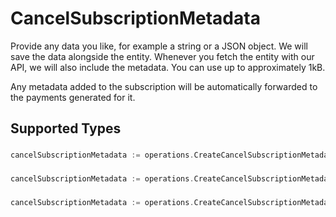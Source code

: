 # CancelSubscriptionMetadata

Provide any data you like, for example a string or a JSON object. We will save the data alongside the entity.
Whenever you fetch the entity with our API, we will also include the metadata. You can use up to approximately
1kB.

Any metadata added to the subscription will be automatically forwarded to the payments generated for it.


## Supported Types

### 

```go
cancelSubscriptionMetadata := operations.CreateCancelSubscriptionMetadataStr(string{/* values here */})
```

### 

```go
cancelSubscriptionMetadata := operations.CreateCancelSubscriptionMetadataMapOfAny(map[string]any{/* values here */})
```

### 

```go
cancelSubscriptionMetadata := operations.CreateCancelSubscriptionMetadataArrayOfStr([]string{/* values here */})
```

